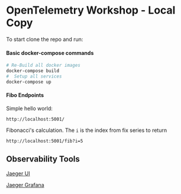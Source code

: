 # OpenTelemetry Workshop - Local Copy

To start clone the repo and run:

#### Basic docker-compose commands
```sh
# Re-Build all docker images 
docker-compose build
#  Setup all services
docker-compose up
```

#### Fibo Endpoints
Simple hello world:

```http://localhost:5001/```

Fibonacci's calculation. The `i` is the index from fix series to return
```http request
http://localhost:5001/fib?i=5
```

## Observability Tools
[Jaeger UI](http://localhost:16686/)

[Jaeger Grafana](http://localhost:3000/)